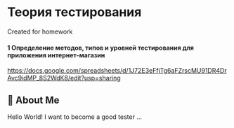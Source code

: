 # Теория тестирования

Created for homework

#### 1 Определение методов, типов и уровней тестирования для приложения интернет-магазин 
https://docs.google.com/spreadsheets/d/1J72E3eFfjTg6aFZrscMU91DR4DrAvc9idMP_8S2WdK8/edit?usp=sharing

## 🚀 About Me
Hello World!
I want to become a good tester ...

